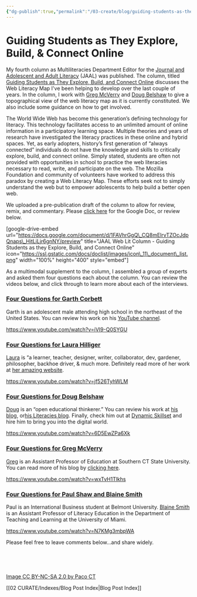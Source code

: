 ```yaml
---
{"dg-publish":true,"permalink":"/03-create/blog/guiding-students-as-they-explore-build-and-connect-online/","title":"Guiding Students as They Explore, Build, & Connect Online","tags":["jaal","literacy","orms","teachtheweb","webliteracy"]}
---
```


# Guiding Students as They Explore, Build, & Connect Online

My fourth column as Multiliteracies Department Editor for the [Journal and Adolescent and Adult Literacy](http://www.reading.org/general/publications/journals/jaal.aspx) (JAAL) was published. The column, titled [Guiding Students as They Explore, Build, and Connect Online](http://onlinelibrary.wiley.com/doi/10.1002/jaal.411/abstract) discusses the Web Literacy Map I've been helping to develop over the last couple of years. In the column, I work with [Greg McVerry](https://twitter.com/jgmac1106) and [Doug Belshaw](https://twitter.com/dajbelshaw/) to give a topographical view of the web literacy map as it is currently constituted. We also include some guidance on how to get involved.

The World Wide Web has become this generation’s defining technology for literacy. This technology facilitates access to an unlimited amount of online information in a participatory learning space. Multiple theories and years of research have investigated the literacy practices in these online and hybrid spaces. Yet, as early adopters, history’s first generation of “always connected” individuals do not have the knowledge and skills to critically explore, build, and connect online. Simply stated, students are often not provided with opportunities in school to practice the web literacies necessary to read, write, and participate on the web. The Mozilla Foundation and community of volunteers have worked to address this paradox by creating a Web Literacy Map. These efforts seek not to simply understand the web but to empower adolescents to help build a better open web.

We uploaded a pre-publication draft of the column to allow for review, remix, and commentary. Please [click here](https://docs.google.com/document/d/1FAVhrGgQ_CQ8mElrvTZOcJdpQnaps_HitLiLjr6gnNY/edit?usp=sharing) for the Google Doc, or review below.

\[google-drive-embed url="https://docs.google.com/document/d/1FAVhrGgQ\_CQ8mElrvTZOcJdpQnaps\_HitLiLjr6gnNY/preview" title="JAAL Web Lit Column - Guiding Students as they Explore, Build, and Connect Online" icon="https://ssl.gstatic.com/docs/doclist/images/icon\_11\_document\_list.png" width="100%" height="400" style="embed"\]

As a multimodal supplement to the column, I assembled a group of experts and asked them four questions each about the column. You can review the videos below, and click through to learn more about each of the interviews.

### [Four Questions for Garth Corbett](http://wiobyrne.com/four-questions-for-garth-corbett-about-the-web-literacy-map/)

Garth is an adolescent male attending high school in the northeast of the United States. You can review his work on his [YouTube channel](https://www.youtube.com/user/garmar2000/).

https://www.youtube.com/watch?v=iVI9-Q0SYGU

### [Four Questions for Laura Hilliger](http://wiobyrne.com/four-questions-for-laura-hilliger-about-the-web-literacy-map/)

[Laura](https://twitter.com/epilepticrabbit) is “a learner, teacher, designer, writer, collaborator, dev, gardener, philosopher, backhoe driver, & much more. Definitely read more of her work at [her amazing website](http://www.zythepsary.com/).

https://www.youtube.com/watch?v=jf526TyhWLM

### [Four Questions for Doug Belshaw](http://wiobyrne.com/four-questions-for-doug-belshaw-about-the-web-literacy-map/)

[Doug](https://twitter.com/dajbelshaw/) is an “open educational thinkerer.” You can review his work at [his blog](http://dougbelshaw.com/blog/), or[his Literacies blog](http://literaci.es/). Finally, check him out at [Dynamic Skillset](http://dynamicskillset.com/) and hire him to bring you into the digital world.

https://www.youtube.com/watch?v=6D5EwZPa6Xk

### [Four Questions for Greg McVerry](http://wiobyrne.com/four-questions-for-greg-mcverry-about-the-web-literacy-map/)

[Greg](https://twitter.com/jgmac1106) is an Assistant Professor of Education at Southern CT State University. You can read more of his blog by [clicking here](http://jgregorymcverry.com/).

https://www.youtube.com/watch?v=wxTvH1Tlkhs

### [Four Questions for Paul Shaw and Blaine Smith](http://wiobyrne.com/four-questions-for-paul-shaw-and-blaine-smith-about-the-web-literacy-map/)

Paul is an International Business student at Belmont University. [Blaine Smith](https://twitter.com/blaineesmith) is an Assistant Professor of Literacy Education in the Department of Teaching and Learning at the University of Miami.

https://www.youtube.com/watch?v=N7KMg3mbpWA

Please feel free to leave comments below…and share widely.

 

 

[Image CC BY-NC-SA 2.0 by Paco CT](https://www.flickr.com/photos/paco_calvino/1428982589/in/photolist-5dxb2D-dZ1UoQ-oX6yLX-3bgUJR-5t1d4F-zRm1a-iiauZJ-6MKQz9-4tvFbe-aApLun-6V7UHx-5aw9TX-q9YK8S-5aA17S-7ByDBs-DSFd3-aHYKCM-gMiyXf-7r74eE-5R9FKR-q8NNgx-jsympD-pGFaVL-edLav9-pQnzdQ-pQC7hz-6K9uGD-p1xsm5-q7h5qq-pJdNQ9-psJyNZ-pUBcoS-5GoNLA-PxCF2-bHcoCn-cGMqMs-nX8y75-c1cVo9-bV2xXf-aF3VRL-5aAgpf-qj72W8-eFqSrZ-5awrtp-pTYSMX-9p5WJA-pFqJzF-p5uw3L-edEzFg-djxn9X)

[[02 CURATE/Indexes/Blog Post Index\|Blog Post Index]]